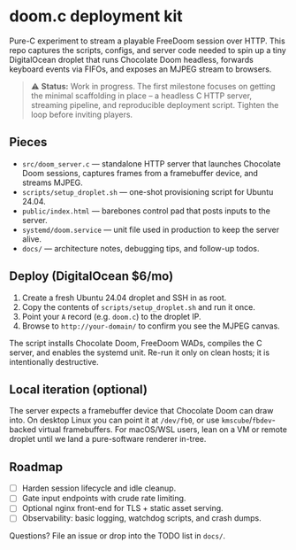 # doom.c deployment kit

Pure-C experiment to stream a playable FreeDoom session over HTTP. This repo
captures the scripts, configs, and server code needed to spin up a tiny
DigitalOcean droplet that runs Chocolate Doom headless, forwards keyboard
events via FIFOs, and exposes an MJPEG stream to browsers.

> ⚠️ **Status:** Work in progress. The first milestone focuses on getting the
> minimal scaffolding in place – a headless C HTTP server, streaming pipeline,
> and reproducible deployment script. Tighten the loop before inviting players.

## Pieces

- `src/doom_server.c` — standalone HTTP server that launches Chocolate Doom
  sessions, captures frames from a framebuffer device, and streams MJPEG.
- `scripts/setup_droplet.sh` — one-shot provisioning script for Ubuntu 24.04.
- `public/index.html` — barebones control pad that posts inputs to the server.
- `systemd/doom.service` — unit file used in production to keep the server alive.
- `docs/` — architecture notes, debugging tips, and follow-up todos.

## Deploy (DigitalOcean $6/mo)

1. Create a fresh Ubuntu 24.04 droplet and SSH in as root.
2. Copy the contents of `scripts/setup_droplet.sh` and run it once.
3. Point your `A` record (e.g. `doom.c`) to the droplet IP.
4. Browse to `http://your-domain/` to confirm you see the MJPEG canvas.

The script installs Chocolate Doom, FreeDoom WADs, compiles the C server, and
enables the systemd unit. Re-run it only on clean hosts; it is intentionally
destructive.

## Local iteration (optional)

The server expects a framebuffer device that Chocolate Doom can draw into. On
desktop Linux you can point it at `/dev/fb0`, or use `kmscube`/`fbdev`-backed
virtual framebuffers. For macOS/WSL users, lean on a VM or remote droplet until
we land a pure-software renderer in-tree.

## Roadmap

- [ ] Harden session lifecycle and idle cleanup.
- [ ] Gate input endpoints with crude rate limiting.
- [ ] Optional nginx front-end for TLS + static asset serving.
- [ ] Observability: basic logging, watchdog scripts, and crash dumps.

Questions? File an issue or drop into the TODO list in `docs/`.
